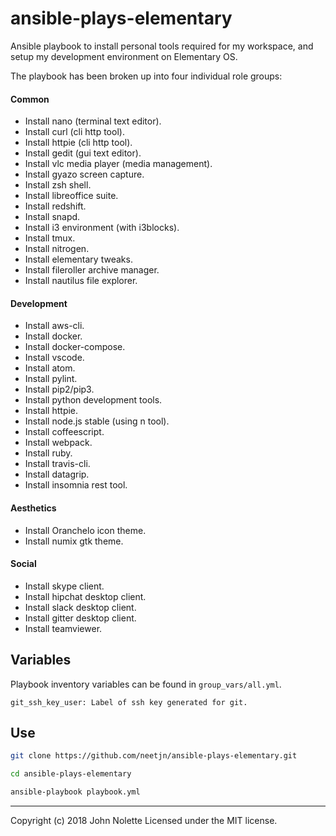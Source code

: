 # ansible-plays-elementary

Ansible playbook to install personal tools required for my workspace, and setup my development environment on Elementary OS.

The playbook has been broken up into four individual role groups:

#### Common

* Install nano (terminal text editor).
* Install curl (cli http tool).
* Install httpie (cli http tool).
* Install gedit (gui text editor).
* Install vlc media player (media management).
* Install gyazo screen capture.
* Install zsh shell.
* Install libreoffice suite.
* Install redshift.
* Install snapd.
* Install i3 environment (with i3blocks).
* Install tmux.
* Install nitrogen.
* Install elementary tweaks.
* Install fileroller archive manager.
* Install nautilus file explorer.

#### Development

* Install aws-cli.
* Install docker.
* Install docker-compose.
* Install vscode.
* Install atom.
* Install pylint.
* Install pip2/pip3.
* Install python development tools.
* Install httpie.
* Install node.js stable (using n tool).
* Install coffeescript.
* Install webpack.
* Install ruby.
* Install travis-cli.
* Install datagrip.
* Install insomnia rest tool.

#### Aesthetics

* Install Oranchelo icon theme.
* Install numix gtk theme.

#### Social

* Install skype client.
* Install hipchat desktop client.
* Install slack desktop client.
* Install gitter desktop client.
* Install teamviewer.

## Variables

Playbook inventory variables can be found in `group_vars/all.yml`.

    git_ssh_key_user: Label of ssh key generated for git.

## Use

```sh
git clone https://github.com/neetjn/ansible-plays-elementary.git

cd ansible-plays-elementary

ansible-playbook playbook.yml
```

---
Copyright (c) 2018 John Nolette Licensed under the MIT license.
